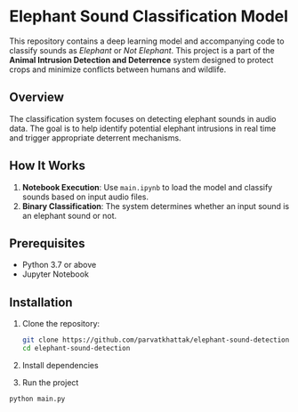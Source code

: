 # Elephant Sound Classification Model

This repository contains a deep learning model and accompanying code to classify sounds as *Elephant* or *Not Elephant*. This project is a part of the **Animal Intrusion Detection and Deterrence** system designed to protect crops and minimize conflicts between humans and wildlife.

## Overview

The classification system focuses on detecting elephant sounds in audio data. The goal is to help identify potential elephant intrusions in real time and trigger appropriate deterrent mechanisms.


## How It Works

1. **Notebook Execution**: Use `main.ipynb` to load the model and classify sounds based on input audio files.
2. **Binary Classification**: The system determines whether an input sound is an elephant sound or not.

## Prerequisites

- Python 3.7 or above
- Jupyter Notebook

## Installation

1. Clone the repository:


   ```bash
   git clone https://github.com/parvatkhattak/elephant-sound-detection.git
   cd elephant-sound-detection

2. Install dependencies
 
3. Run the project
```bash
python main.py
```


